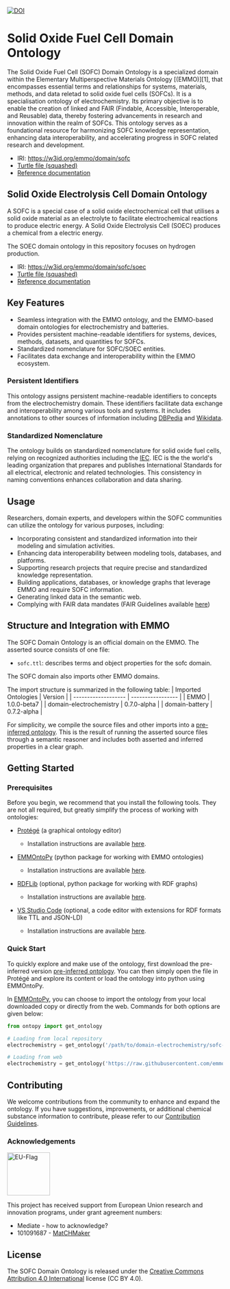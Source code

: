 <!-- markdownlint-disable MD033 -->

[![DOI](https://zenodo.org/badge/570454941.svg)](https://zenodo.org/badge/latestdoi/570454941)


# Solid Oxide Fuel Cell Domain Ontology

<!-- [![CI tests](https://github.com/emmo-repo/domain-sofc/workflows/CI%20tests/badge.svg)](https://github.com/emmo-repo/domain-sofc/actions/) -->

The Solid Oxide Fuel Cell (SOFC) Domain Ontology is a specialized domain within the Elementary Multiperspective Materials Ontology [(EMMO)][1], that encompasses essential terms and relationships for systems, materials, methods, and data reletad to solid oxide fuel cells (SOFCs). It is a specialisation ontology of electrochemistry. Its primary objective is to enable the creation of linked and FAIR (Findable, Accessible, Interoperable, and Reusable) data, thereby fostering advancements in research and innovation within the realm of SOFCs. This ontology serves as a foundational resource for harmonizing SOFC knowledge representation, enhancing data interoperability, and accelerating progress in SOFC related research and development.

* IRI: https://w3id.org/emmo/domain/sofc
* [Turtle file (squashed)](https://emmo-repo.github.io/domain-sofc/sofc.ttl)
* [Reference documentation](https://emmo-repo.github.io/domain-sofc/sofc.html)


## Solid Oxide Electrolysis Cell Domain Ontology

A SOFC is a special case of a solid oxide electrochemical cell that utilises a solid oxide material as an electrolyte to facilitate electrochemical reactions to produce electric energy. A Solid Oxide Electrolysis Cell (SOEC) produces a chemical from a electric energy.

The SOEC domain ontology in this repository focuses on hydrogen production.

* IRI: https://w3id.org/emmo/domain/sofc/soec
* [Turtle file (squashed)](https://emmo-repo.github.io/domain-sofc/soec.ttl)
* [Reference documentation](https://emmo-repo.github.io/domain-sofc/soec.html)


## Key Features

- Seamless integration with the EMMO ontology, and the EMMO-based domain ontologies for electrochemistry and batteries.
- Provides persistent machine-readable identifiers for systems, devices, methods, datasets, and quantities for SOFCs.
- Standardized nomenclature for SOFC/SOEC entities.
- Facilitates data exchange and interoperability within the EMMO ecosystem.


### Persistent Identifiers

This ontology assigns persistent machine-readable identifiers to concepts from the electrochemistry domain. These identifiers facilitate data exchange and interoperability among various tools and systems. It includes annotations to other sources of information including [DBPedia](https://www.dbpedia.org/) and [Wikidata](https://www.wikidata.org/).

### Standardized Nomenclature

The ontology builds on standardized nomenclature for solid oxide fuel cells, relying on recognized authorities including the [IEC](https://www.electropedia.org/). IEC is the the world's leading organization that prepares and publishes International Standards for all electrical, electronic and related technologies. This consistency in naming conventions enhances collaboration and data sharing.

## Usage

Researchers, domain experts, and developers within the SOFC communities can utilize the ontology for various purposes, including:

- Incorporating consistent and standardized information into their modeling and simulation activities.
- Enhancing data interoperability between modeling tools, databases, and platforms.
- Supporting research projects that require precise and standardized knowledge representation.
- Building applications, databases, or knowledge graphs that leverage EMMO and require SOFC information.
- Generating linked data in the semantic web.
- Complying with FAIR data mandates (FAIR Guidelines available [here](FAIR.md))

## Structure and Integration with EMMO

The SOFC Domain Ontology is an official domain on the EMMO. The asserted source consists of one file:
- `sofc.ttl`: describes terms and object properties for the sofc domain.

The SOFC domain also imports other EMMO domains.

The import structure is summarized in the following table:
| Imported Ontologies      | Version           |
| -------------------      | ----------------- |
| EMMO                     | 1.0.0-beta7       |
| domain-electrochemistry  | 0.7.0-alpha       |
| domain-battery           | 0.7.2-alpha       |

For simplicity, we compile the source files and other imports into a [pre-inferred ontology](inferred_version/sofc-inferred.ttl). This is the result of running the asserted source files through a semantic reasoner and includes both asserted and inferred properties in a clear graph.

## Getting Started

### Prerequisites

Before you begin, we recommend that you install the following tools. They are not all required, but greatly simplify the process of working with ontologies:

- [Protégé](https://protege.stanford.edu/) (a graphical ontology editor)
  - Installation instructions are available [here](https://protege.stanford.edu/software.php#desktop-protege).

- [EMMOntoPy](https://github.com/emmo-repo/EMMOntoPy) (python package for working with EMMO ontologies)
  - Installation instructions are available [here](https://github.com/emmo-repo/EMMOntoPy#installation).

- [RDFLib](https://rdflib.readthedocs.io/en/stable/) (optional, python package for working with RDF graphs)
  - Installation instructions are available [here](https://rdflib.readthedocs.io/en/stable/gettingstarted.html).

- [VS Studio Code](https://code.visualstudio.com/) (optional, a code editor with extensions for RDF formats like TTL and JSON-LD)
  - Installation instructions are available [here](https://code.visualstudio.com/download).

### Quick Start

To quickly explore and make use of the ontology, first download the pre-inferred version [pre-inferred ontology](inferred_version/sofc-inferred.ttl). You can then simply open the file in Protégé and explore its content or load the ontology into python using EMMOntoPy.

In [EMMOntoPy](https://github.com/emmo-repo/EMMOntoPy), you can choose to import the ontology from your local downloaded copy or directly from the web. Commands for both options are given below:

```python
from ontopy import get_ontology

# Loading from local repository
electrochemistry = get_ontology('/path/to/domain-electrochemistry/sofc-inferred.ttl').load()

# Loading from web
electrochemistry = get_ontology('https://raw.githubusercontent.com/emmo-repo/domain-sofc/master/inferred_version/sofc-inferred.ttl').load()
```

## Contributing

We welcome contributions from the community to enhance and expand the ontology. If you have suggestions, improvements, or additional chemical substance information to contribute, please refer to our [Contribution Guidelines](CONTRIBUTING.md).

### Acknowledgements

<img src="docs/assets/images/flag_of_europe.png" alt="EU-Flag" width="100">

This project has received support from European Union research and innovation programs, under grant agreement numbers:

* Mediate - how to acknowledge?
* 101091687 - [MatCHMaker](http://www.he-matchmaker.eu/)


## License

The SOFC Domain Ontology is released under the [Creative Commons Attribution 4.0 International](https://creativecommons.org/licenses/by/4.0/legalcode) license (CC BY 4.0).
